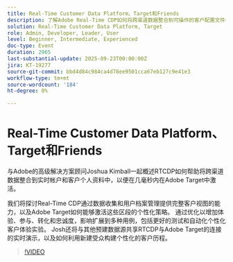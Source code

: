 ```yaml
---
title: Real-Time Customer Data Platform、Target和Friends
description: 了解Adobe Real-Time CDP如何将跨渠道数据整合到可操作的客户配置文件中，以便在Adobe Target中即时激活。 了解连接的数据和AI驱动的分段如何实现个性化的历程、测试和自动化，从而促进参与、转化和忠诚度。 包括RTCDP和Target的实际操作演示。
solution: Real-Time Customer Data Platform, Target
role: Admin, Developer, Leader, User
level: Beginner, Intermediate, Experienced
doc-type: Event
duration: 2965
last-substantial-update: 2025-09-23T00:00:00Z
jira: KT-19277
source-git-commit: bbd4d84c984ca4d78ee9501cca67eb127c9e41e3
workflow-type: tm+mt
source-wordcount: '184'
ht-degree: 0%

---
```



# Real-Time Customer Data Platform、Target和Friends

与Adobe的高级解决方案顾问Joshua Kimball一起概述RTCDP如何帮助将跨渠道数据整合到实时帐户和客户个人资料中，以便在几毫秒内在Adobe Target中激活。

我们将探讨Real-Time CDP通过数据收集和用户档案管理提供完整客户视图的能力，以及Adobe Target如何能够激活这些区段的个性化策略。 通过优化以增加体验、参与、转化和忠诚度，影响扩展到多种用例，包括更好的测试和自动化个性化客户体验实验。 Josh还将与其他预建数据源共享RTCDP与Adobe Target的连接的实时演示，以及如何利用新建受众构建个性化的客户历程。

>[!VIDEO](https://video.tv.adobe.com/v/3475185/?learn=on&enablevpops)
